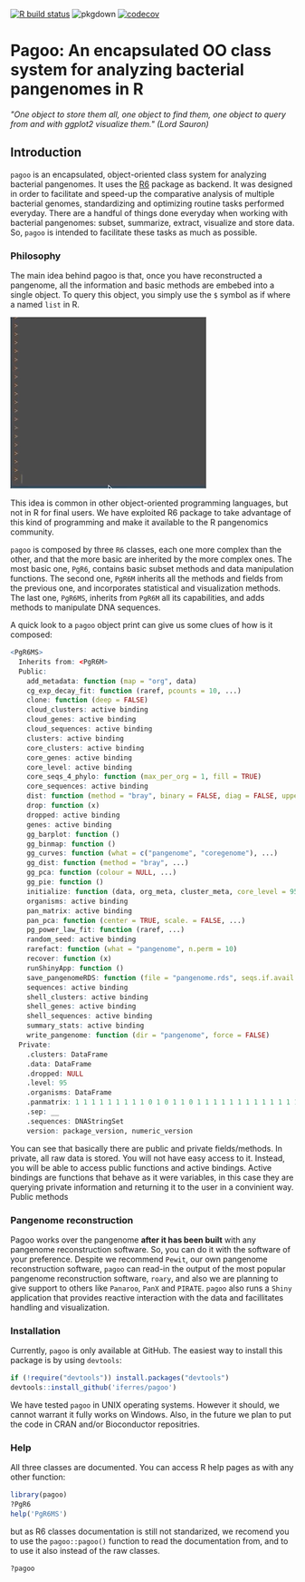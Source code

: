 <!-- badges: start -->
[![R build status](https://github.com/iferres/pagoo/workflows/R-CMD-check/badge.svg)](https://github.com/iferres/pagoo/actions)
![pkgdown](https://github.com/iferres/pagoo/workflows/pkgdown/badge.svg)
[![codecov](https://codecov.io/gh/iferres/pagoo/branch/master/graph/badge.svg)](https://codecov.io/gh/iferres/pagoo)
<!-- badges: end -->

# Pagoo: An encapsulated OO class system for analyzing bacterial pangenomes in R

*"One object to store them all, one object to find them, one object to query from and with ggplot2 visualize them." (Lord Sauron)*

## Introduction


`pagoo` is an encapsulated, object-oriented class system for analyzing bacterial pangenomes. It uses the [R6](https://r6.r-lib.org/) package as backend. It was designed in order to facilitate and speed-up the comparative analysis of multiple bacterial genomes, standardizing and optimizing routine tasks performed everyday. There are a handful of things done everyday when working with bacterial pangenomes: subset, summarize, extract, visualize and store data. So, `pagoo` is intended to facilitate these tasks as much as possible. 

### Philosophy

The main idea behind pagoo is that, once you have reconstructed a pangenome, all the information and basic methods are embebed into a single object. To query this object, you simply use the `$` symbol as if where a named `list` in R. 

![](man/figures/readmegif.gif)

This idea is common in other object-oriented programming languages, but not in R for final users. We have exploited R6 package to take advantage of this kind of programming and make it available to the R pangenomics community.

`pagoo` is composed by three `R6` classes, each one more complex than the other, and that the more basic are inherited by the more complex ones. The most basic one, `PgR6`, contains basic subset methods and data manipulation functions. The second one, `PgR6M` inherits all the methods and fields from the previous one, and incorporates statistical and visualization methods. The last one, `PgR6MS`, inherits from `PgR6M` all its capabilities, and adds methods to manipulate DNA sequences.

A quick look to a `pagoo` object print can give us some clues of how is it composed:

``` r
<PgR6MS>
  Inherits from: <PgR6M>
  Public:
    add_metadata: function (map = "org", data) 
    cg_exp_decay_fit: function (raref, pcounts = 10, ...) 
    clone: function (deep = FALSE) 
    cloud_clusters: active binding
    cloud_genes: active binding
    cloud_sequences: active binding
    clusters: active binding
    core_clusters: active binding
    core_genes: active binding
    core_level: active binding
    core_seqs_4_phylo: function (max_per_org = 1, fill = TRUE) 
    core_sequences: active binding
    dist: function (method = "bray", binary = FALSE, diag = FALSE, upper = FALSE, 
    drop: function (x) 
    dropped: active binding
    genes: active binding
    gg_barplot: function () 
    gg_binmap: function () 
    gg_curves: function (what = c("pangenome", "coregenome"), ...) 
    gg_dist: function (method = "bray", ...) 
    gg_pca: function (colour = NULL, ...) 
    gg_pie: function () 
    initialize: function (data, org_meta, cluster_meta, core_level = 95, sep = "__", 
    organisms: active binding
    pan_matrix: active binding
    pan_pca: function (center = TRUE, scale. = FALSE, ...) 
    pg_power_law_fit: function (raref, ...) 
    random_seed: active binding
    rarefact: function (what = "pangenome", n.perm = 10) 
    recover: function (x) 
    runShinyApp: function () 
    save_pangenomeRDS: function (file = "pangenome.rds", seqs.if.avail = TRUE) 
    sequences: active binding
    shell_clusters: active binding
    shell_genes: active binding
    shell_sequences: active binding
    summary_stats: active binding
    write_pangenome: function (dir = "pangenome", force = FALSE) 
  Private:
    .clusters: DataFrame
    .data: DataFrame
    .dropped: NULL
    .level: 95
    .organisms: DataFrame
    .panmatrix: 1 1 1 1 1 1 1 1 1 0 1 0 1 1 0 1 1 1 1 1 1 1 1 1 1 1 1 1  ...
    .sep: __
    .sequences: DNAStringSet
    version: package_version, numeric_version
```
You can see that basically there are public and private fields/methods. In private, all raw data is stored. You will not have easy access to it. Instead, you will be able to access public functions and active bindings. Active bindings are functions that behave as it were variables, in this case they are querying private information and returning it to the user in a convinient way. Public methods 

### Pangenome reconstruction

Pagoo works over the pangenome **after it has been built** with any pangenome reconstruction software. So, you can do it with the software of your preference. Despite we recommend `Pewit`, our own pangenome reconstruction software, `pagoo` can read-in the output of the most popular pangenome reconstruction software, `roary`, and also we are planning to give support to others like `Panaroo`, `PanX` and `PIRATE`. `pagoo` also runs a `Shiny` application that provides reactive interaction with the data and facillitates handling and visualization.

### Installation

Currently, `pagoo` is only available at GitHub. The easiest way to install this package is by using `devtools`:

``` r
if (!require("devtools")) install.packages("devtools")
devtools::install_github('iferres/pagoo')
```
We have tested `pagoo` in UNIX operating systems. However it should, we cannot warrant it fully works on Windows. Also, in the future we plan to put the code in CRAN and/or Bioconductor repositries.

### Help

All three classes are documented. You can access R help pages as with any other function:
```r
library(pagoo)
?PgR6
help('PgR6MS')
```
but as R6 classes documentation is still not standarized, we recomend you to use the `pagoo::pagoo()` function to read the documentation from, and to to use it also instead of the raw classes.

```r
?pagoo
```
